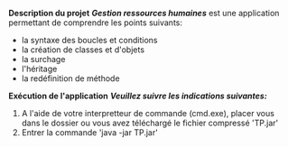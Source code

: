 __Description du projet__
__*Gestion ressources humaines*__ est une application permettant de comprendre les points suivants:
* la syntaxe des boucles et conditions
* la création de classes et d'objets
* la surchage
* l'héritage
* la redéfinition de méthode

__Exécution de l'application__
__*Veuillez suivre les indications suivantes:*__
1. A l'aide de votre interpretteur de commande (cmd.exe), placer vous dans le dossier ou vous avez téléchargé le fichier compressé 'TP.jar'
2. Entrer la commande 'java -jar TP.jar'
